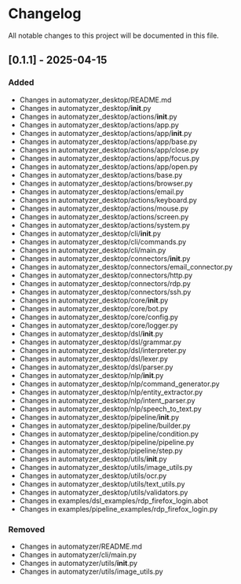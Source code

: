 # Changelog

All notable changes to this project will be documented in this file.

## [0.1.1] - 2025-04-15

### Added
- Changes in automatyzer_desktop/README.md
- Changes in automatyzer_desktop/__init__.py
- Changes in automatyzer_desktop/actions/__init__.py
- Changes in automatyzer_desktop/actions/app.py
- Changes in automatyzer_desktop/actions/app/__init__.py
- Changes in automatyzer_desktop/actions/app/base.py
- Changes in automatyzer_desktop/actions/app/close.py
- Changes in automatyzer_desktop/actions/app/focus.py
- Changes in automatyzer_desktop/actions/app/open.py
- Changes in automatyzer_desktop/actions/base.py
- Changes in automatyzer_desktop/actions/browser.py
- Changes in automatyzer_desktop/actions/email.py
- Changes in automatyzer_desktop/actions/keyboard.py
- Changes in automatyzer_desktop/actions/mouse.py
- Changes in automatyzer_desktop/actions/screen.py
- Changes in automatyzer_desktop/actions/system.py
- Changes in automatyzer_desktop/cli/__init__.py
- Changes in automatyzer_desktop/cli/commands.py
- Changes in automatyzer_desktop/cli/main.py
- Changes in automatyzer_desktop/connectors/__init__.py
- Changes in automatyzer_desktop/connectors/email_connector.py
- Changes in automatyzer_desktop/connectors/http.py
- Changes in automatyzer_desktop/connectors/rdp.py
- Changes in automatyzer_desktop/connectors/ssh.py
- Changes in automatyzer_desktop/core/__init__.py
- Changes in automatyzer_desktop/core/bot.py
- Changes in automatyzer_desktop/core/config.py
- Changes in automatyzer_desktop/core/logger.py
- Changes in automatyzer_desktop/dsl/__init__.py
- Changes in automatyzer_desktop/dsl/grammar.py
- Changes in automatyzer_desktop/dsl/interpreter.py
- Changes in automatyzer_desktop/dsl/lexer.py
- Changes in automatyzer_desktop/dsl/parser.py
- Changes in automatyzer_desktop/nlp/__init__.py
- Changes in automatyzer_desktop/nlp/command_generator.py
- Changes in automatyzer_desktop/nlp/entity_extractor.py
- Changes in automatyzer_desktop/nlp/intent_parser.py
- Changes in automatyzer_desktop/nlp/speech_to_text.py
- Changes in automatyzer_desktop/pipeline/__init__.py
- Changes in automatyzer_desktop/pipeline/builder.py
- Changes in automatyzer_desktop/pipeline/condition.py
- Changes in automatyzer_desktop/pipeline/pipeline.py
- Changes in automatyzer_desktop/pipeline/step.py
- Changes in automatyzer_desktop/utils/__init__.py
- Changes in automatyzer_desktop/utils/image_utils.py
- Changes in automatyzer_desktop/utils/ocr.py
- Changes in automatyzer_desktop/utils/text_utils.py
- Changes in automatyzer_desktop/utils/validators.py
- Changes in examples/dsl_examples/rdp_firefox_login.abot
- Changes in examples/pipeline_examples/rdp_firefox_login.py

### Removed
- Changes in automatyzer/README.md
- Changes in automatyzer/cli/main.py
- Changes in automatyzer/utils/__init__.py
- Changes in automatyzer/utils/image_utils.py

